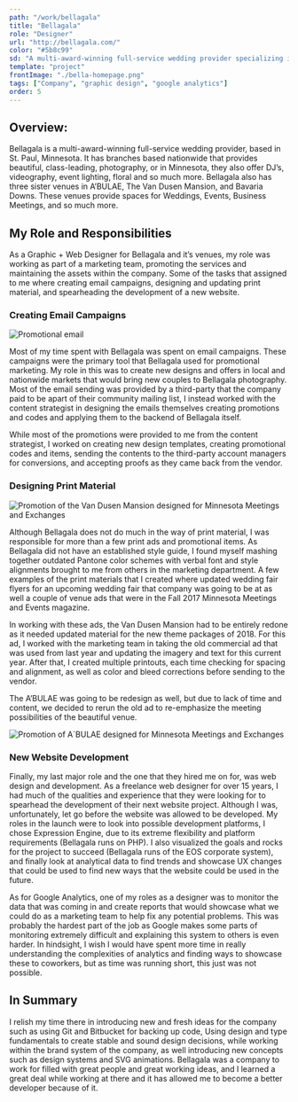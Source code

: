```yaml
---
path: "/work/bellagala"
title: "Bellagala"
role: "Designer"
url: "http://bellagala.com/"
color: "#5b8c99"
sd: "A multi-award-winning full-service wedding provider specializing in Photography, DJ's, Videography, and more"
template: "project"
frontImage: "./bella-homepage.png"
tags: ["Company", "graphic design", "google analytics"]
order: 5
---
```


## Overview:

Bellagala is a multi-award-winning full-service wedding provider, based in St. Paul, Minnesota. It has branches based nationwide that provides beautiful, class-leading, photography, or in Minnesota, they also offer DJ’s, videography, event lighting, floral and so much more. Bellagala also has three sister venues in A’BULAE, The Van Dusen Mansion, and Bavaria Downs. These venues provide spaces for Weddings, Events, Business Meetings, and so much more.

## My Role and Responsibilities

As a Graphic + Web Designer for Bellagala and it’s venues, my role was working as part of a marketing team, promoting the services and maintaining the assets within the company. Some of the tasks that assigned to me where creating email campaigns, designing and updating print material, and spearheading the development of a new website.

### Creating Email Campaigns

![Promotional email](./Kansas-City-knot-9-6-185.jpg)

Most of my time spent with Bellagala was spent on email campaigns. These campaigns were the primary tool that Bellagala used for promotional marketing. My role in this was to create new designs and offers in local and nationwide markets that would bring new couples to Bellagala photography. Most of the email sending was provided by a third-party that the company paid to be apart of their community mailing list, I instead worked with the content strategist in designing the emails themselves creating promotions and codes and applying them to the backend of Bellagala itself.

While most of the promotions were provided to me from the content strategist, I worked on creating new design templates, creating promotional codes and items, sending the contents to the third-party account managers for conversions, and accepting proofs as they came back from the vendor.

### Designing Print Material

![Promotion of the Van Dusen Mansion designed for Minnesota Meetings and Exchanges](./VDM.jpg)

Although Bellagala does not do much in the way of print material, I was responsible for more than a few print ads and promotional items. As Bellagala did not have an established style guide, I found myself mashing together outdated Pantone color schemes with verbal font and style alignments brought to me from others in the marketing department. A few examples of the print materials that I created where updated wedding fair flyers for an upcoming wedding fair that company was going to be at as well a couple of venue ads that were in the Fall 2017 Minnesota Meetings and Events magazine.

In working with these ads, the Van Dusen Mansion had to be entirely redone as it needed updated material for the new theme packages of 2018. For this ad, I worked with the marketing team in taking the old commercial ad that was used from last year and updating the imagery and text for this current year. After that, I created multiple printouts, each time checking for spacing and alignment, as well as color and bleed corrections before sending to the vendor.

The A’BULAE was going to be redesign as well, but due to lack of time and content, we decided to rerun the old ad to re-emphasize the meeting possibilities of the beautiful venue.

![Promotion of A`BULAE designed for Minnesota Meetings and Exchanges](./AB.jpg)

### New Website Development

Finally, my last major role and the one that they hired me on for, was web design and development. As a freelance web designer for over 15 years, I had much of the qualities and experience that they were looking for to spearhead the development of their next website project. Although I was, unfortunately, let go before the website was allowed to be developed. My roles in the launch were to look into possible development platforms, I chose Expression Engine, due to its extreme flexibility and platform requirements (Bellagala runs on PHP). I also visualized the goals and rocks for the project to succeed (Bellagala runs of the EOS corporate system), and finally look at analytical data to find trends and showcase UX changes that could be used to find new ways that the website could be used in the future.

As for Google Analytics, one of my roles as a designer was to monitor the data that was coming in and create reports that would showcase what we could do as a marketing team to help fix any potential problems. This was probably the hardest part of the job as Google makes some parts of monitoring extremely difficult and explaining this system to others is even harder. In hindsight, I wish I would have spent more time in really understanding the complexities of analytics and finding ways to showcase these to coworkers, but as time was running short, this just was not possible.

## In Summary

I relish my time there in introducing new and fresh ideas for the company such as using Git and Bitbucket for backing up code, Using design and type fundamentals to create stable and sound design decisions, while working within the brand system of the company, as well introducing new concepts such as design systems and SVG animations. Bellagala was a company to work for filled with great people and great working ideas, and I learned a great deal while working at there and it has allowed me to become a better developer because of it.
